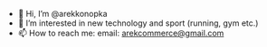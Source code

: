 - 👋 Hi, I’m @arekkonopka
- 👀 I’m interested in new technology and sport (running, gym etc.)
- 📫 How to reach me: email: arekcommerce@gmail.com

<!---
arekkonopka/arekkonopka is a ✨ special ✨ repository because its `README.md` (this file) appears on your GitHub profile.
You can click the Preview link to take a look at your changes.
--->
